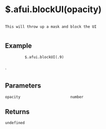 # $.afui.blockUI(opacity)

```

This will throw up a mask and block the UI
         
```

## Example

```
         $.afui.blockUI(.9)
         
```
`

## Parameters

```
opacity                       number

```

## Returns

```
undefined
```

